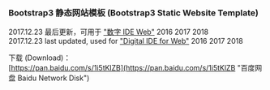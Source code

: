 ### Bootstrap3 静态网站模板 (Bootstrap3 Static Website Template)

2017.12.23 最后更新，可用于 ["数字 IDE Web"](http://dts.digitser.cn/zh-CN/ide/ideweb/index.html "数字 IDE Web") 2016 2017 2018  
2017.12.23 last updated, used for ["Digital IDE for Web"](http://dts.digitser.cn/en-US/ide/ideweb/index.html "Digital IDE for Web") 2016 2017 2018  

下载 (Download)：  
[https://pan.baidu.com/s/1i5tKlZB](https://pan.baidu.com/s/1i5tKlZB "百度网盘 Baidu Network Disk")  